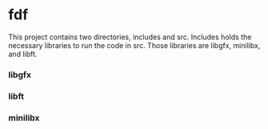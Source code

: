# fdf
This project contains two directories, includes and src. Includes holds the necessary libraries to run the code in src.
Those libraries are libgfx, minilibx, and libft.

### libgfx

### libft

### minilibx
